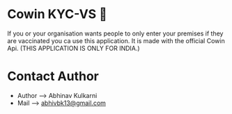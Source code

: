 # Cowin KYC-VS 💉
If you or your organisation wants people to only enter your premises if they are vaccinated you ca use this application. It is made with the official Cowin Api. (THIS APPLICATION IS ONLY FOR INDIA.)

# Contact Author
- Author --> Abhinav Kulkarni
- Mail --> abhivbk13@gmail.com
